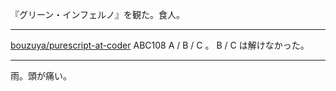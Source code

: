 『グリーン・インフェルノ』を観た。食人。

---

[bouzuya/purescript-at-coder][] ABC108 A / B / C 。 B / C は解けなかった。

---

雨。頭が痛い。

[bouzuya/purescript-at-coder]: https://github.com/bouzuya/purescript-at-coder
